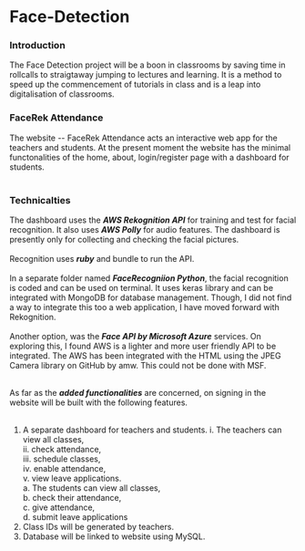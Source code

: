 # Face-Detection

### Introduction
The Face Detection project will be a boon in classrooms by saving time in rollcalls to straigtaway jumping to lectures and learning. It is a method to speed up the commencement of tutorials in class and is a leap into digitalisation of classrooms.

### FaceRek Attendance
The website -- FaceRek Attendance acts an interactive web app for the teachers and students. At the present moment the website has the minimal functonalities of the home, about, login/register page with a dashboard for students. 
<br><br>

### Technicalties
The dashboard uses the ***AWS Rekognition API*** for training and test for facial recognition. It also uses ***AWS Polly*** for audio features. The dashboard is presently only for collecting and checking the facial pictures. 
<br><br>
Recognition uses ***ruby*** and bundle to run the API.
<br><br>
In a separate folder named ***FaceRecogniion Python***, the facial recognition is coded and can be used on terminal. It uses keras library and can be integrated with MongoDB for database management. Though, I did not find a way to integrate this too a web application, I have moved forward with Rekognition. 
<br><br>
Another option, was the ***Face API by Microsoft Azure*** services. On exploring this, I found AWS is a lighter and more user friendly API to be integrated. The AWS has been integrated with the HTML using the JPEG Camera library on GitHub by amw. This could not be done with MSF. 
<br><br>

As far as the ***added functionalities*** are concerned, on signing in the website will be built with the following features. <br><br>
1. A separate dashboard for teachers and students. 
  i. The teachers can view all classes,<br>
  ii. check attendance,<br>
  iii. schedule classes,<br>
  iv. enable attendance,<br>
  v. view leave applications.<br>
  a. The students can view all classes,<br>
  b. check their attendance,<br>
  c. give attendance,<br>
  d. submit leave applications<br>  
2. Class IDs will be generated by teachers.
3. Database will be linked to website using MySQL.
   
